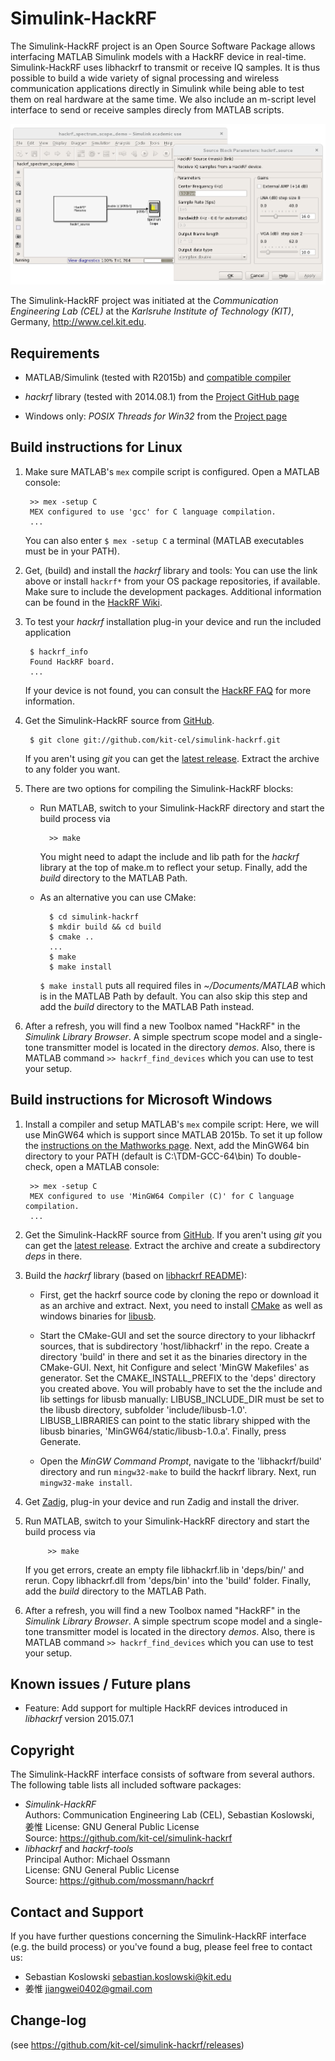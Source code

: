 Simulink-HackRF
================

The Simulink-HackRF project is an Open Source Software Package allows interfacing MATLAB Simulink models with a HackRF device in real-time. Simulink-HackRF uses libhackrf to transmit or receive IQ samples. It is thus possible to build a wide variety of signal processing and wireless communication applications directly in Simulink while being able to test them on real hardware at the same time. We also include an m-script level interface to send or receive samples direcly from MATLAB scripts.

![Spectrum scope demo](demos/hackrf_spectrum_scope_demo.png)

The Simulink-HackRF project was initiated at the *Communication Engineering Lab (CEL)* at the *Karlsruhe Institute of Technology (KIT)*, Germany, <http://www.cel.kit.edu>.

Requirements
------------

- MATLAB/Simulink (tested with R2015b) and [compatible compiler](http://www.mathworks.de/support/compilers)

- *hackrf* library (tested with 2014.08.1) from the [Project GitHub page](https://github.com/mossmann/hackrf/releases "hackrf github releases page")

- Windows only: *POSIX Threads for Win32* from the [Project page](http://sourceware.org/pthreads-win32/)

Build instructions for Linux
----------------------------

1. Make sure MATLAB's ```mex``` compile script is configured. Open a MATLAB console:

		>> mex -setup C
		MEX configured to use 'gcc' for C language compilation.
		...

	You can also enter ```$ mex -setup C``` a terminal (MATLAB executables must be in your PATH). 

2. Get, (build) and install the *hackrf* library and tools: You can use the link above or install ```hackrf*``` from your OS package repositories, if available. Make sure to include the development packages. Additional information can be found in the [HackRF Wiki](https://github.com/mossmann/hackrf/wiki).

3. To test your *hackrf* installation plug-in your device and run the included application

		$ hackrf_info
		Found HackRF board.
		...

    If your device is not found, you can consult the [HackRF FAQ](https://github.com/mossmann/hackrf/wiki/FAQ) for more information.

4. Get the Simulink-HackRF source from [GitHub](https://github.com/kit-cel/simulink-hackrf).

		$ git clone git://github.com/kit-cel/simulink-hackrf.git

	If you aren't using *git* you can get the [latest release](https://github.com/kit-cel/simulink-hackrf/releases/latest). Extract the archive to any folder you want.
		
5. There are two options for compiling the Simulink-HackRF blocks:

	- Run MATLAB, switch to your Simulink-HackRF directory and start the build process via

   			>> make

	    You might need to adapt the include and lib path for the *hackrf* library at the top of make.m to reflect your setup. Finally, add the *build* directory to the MATLAB Path.
		
	- As an alternative you can use CMake:
    	 
            $ cd simulink-hackrf
            $ mkdir build && cd build
            $ cmake ..
            ...
            $ make
            $ make install

        ```$ make install``` puts all required files in *~/Documents/MATLAB* which is in the MATLAB Path by default. You can also skip this step and add the *build* directory to the MATLAB Path instead.

6. After a refresh, you will find a new Toolbox named "HackRF" in the *Simulink Library Browser*. A simple spectrum scope model and a single-tone transmitter model is located in the directory *demos*. Also, there is MATLAB command ```>> hackrf_find_devices``` which you can use to test your setup.


Build instructions for Microsoft Windows
----------------------------------------

1. Install a compiler and setup MATLAB's ```mex``` compile script: Here, we will use MinGW64 which is support since MATLAB 2015b. To set it up follow the [instructions on the Mathworks page](http://de.mathworks.com/help/matlab/matlab_external/install-mingw-support-package.html). Next, add the MinGW64 bin directory to your PATH (default is C:\TDM-GCC-64\bin)
To double-check, open a MATLAB console:

		>> mex -setup C
		MEX configured to use 'MinGW64 Compiler (C)' for C language compilation.
		...

2. Get the Simulink-HackRF source from [GitHub](https://github.com/kit-cel/simulink-hackrf). If you aren't using *git* you can get the [latest release](https://github.com/kit-cel/simulink-hackrf/releases/latest). Extract the archive and create a subdirectory *deps* in there.

3. Build the *hackrf* library (based on [libhackrf README](http://github.com/mossmann/hackrf/tree/master/host/libhackrf)):

    - First, get the hackrf source code by cloning the repo or download it as an archive and extract. Next, you need to install [CMake](http://cmake.org/) as well as windows binaries for [libusb](http://libusb.info).

    - Start the CMake-GUI and set the source directory to your libhackrf sources, that is subdirectory 'host/libhackrf' in the repo. Create a directory 'build' in there and set it as the binaries directory in the CMake-GUI. Next, hit Configure and select 'MinGW Makefiles' as generator. Set the CMAKE_INSTALL_PREFIX to the 'deps' directory you created above. You will probably have to set the the include and lib settings for libusb manually: LIBUSB_INCLUDE_DIR must be set to the libusb directory, subfolder 'include/libusb-1.0'. LIBUSB_LIBRARIES can point to the static library shipped with the libusb binaries, 'MinGW64/static/libusb-1.0.a'. Finally, press Generate.

    - Open the *MinGW Command Prompt*, navigate to the 'libhackrf/build' directory and run ```mingw32-make``` to build the hackrf library. Next, run ```mingw32-make install```.

4. Get [Zadig](http://zadig.akeo.ie), plug-in your device and run Zadig and install the driver.

5. Run MATLAB, switch to your Simulink-HackRF directory and start the build process via

			>> make

	If you get errors, create an empty file libhackrf.lib in 'deps/bin/' and rerun. Copy libhackrf.dll from 'deps/bin' into the 'build' folder. Finally, add the *build* directory to the MATLAB Path.

6. After a refresh, you will find a new Toolbox named "HackRF" in the *Simulink Library Browser*. A simple spectrum scope model and a single-tone transmitter model is located in the directory *demos*. Also, there is MATLAB command ```>> hackrf_find_devices``` which you can use to test your setup.



Known issues / Future plans
---------------------------

- Feature: Add support for multiple HackRF devices introduced in *libhackrf* version 2015.07.1  


Copyright
---------

The Simulink-HackRF interface consists of software from several authors. The following table lists all included software packages:

- *Simulink-HackRF*  
  Authors: Communication Engineering Lab (CEL), Sebastian Koslowski, 姜惟
  License: GNU General Public License  
  Source:  https://github.com/kit-cel/simulink-hackrf
- *libhackrf* and *hackrf-tools*  
  Principal Author: Michael Ossmann  
  License: GNU General Public License  
  Source:  https://github.com/mossmann/hackrf

Contact and Support
-------------------

If you have further questions concerning the Simulink-HackRF interface (e.g. the build process) or you've found a bug, please feel free to contact us:

- Sebastian Koslowski <sebastian.koslowski@kit.edu>
- 姜惟 <jiangwei0402@gmail.com>


Change-log
---------

(see https://github.com/kit-cel/simulink-hackrf/releases)
